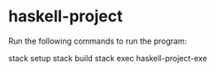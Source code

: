 # haskell-project

Run the following commands to run the program:

stack setup
stack build
stack exec haskell-project-exe